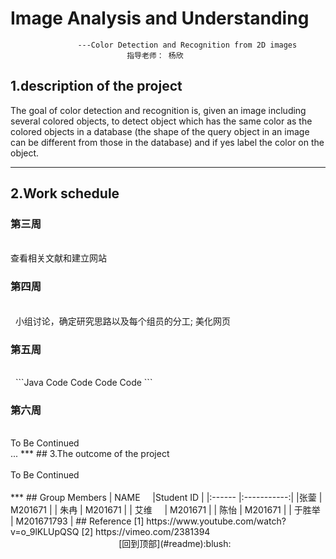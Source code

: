 # Image Analysis and Understanding
                   ---Color Detection and Recognition from 2D images  
                              指导老师： 杨欣
   
## 1.description of the project
   The  goal  of  color  detection  and  recognition  is,  given  an  image  including  several 
colored  objects,  to  detect  object  which has the same  color  as  the colored  objects  in a 
database  (the shape of the  query object  in an image can be different from those in the 
database)  and if yes label  the  color  on the object.
***
## 2.Work schedule
### 第三周    
<br />
    查看相关文献和建立网站
<br />

### 第四周
<br />
   小组讨论，确定研究思路以及每个组员的分工;
   美化网页
<br />

### 第五周
<br />
   ```Java
   Code
   Code
   Code
   Code
   ```
<br />

### 第六周
<br />
   To Be Continued
<br />
 ...
 ***
## 3.The outcome of the project
<br />
<br />
   To Be Continued
<br />
<br />
***
## Group Members
| NAME     |Student ID  |
|:------   |:-----------:|
|张蓥       | M201671    |
|  朱冉     | M201671    |
|  艾维     | M201671    |
|  陈怡     | M201671    |
|  于胜举   | M201671793 |
## Reference
  [1] https://www.youtube.com/watch?v=o_9lKLUpQSQ  
  [2] https://vimeo.com/2381394
  <br>                                                                                              [回到顶部](#readme):blush:
  <br>

